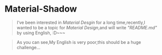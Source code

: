 # Material-Shadow

>I‘ve been interested in *Material Desgin* for a long time,recently,I wanted to be a topic for *Material Design*,and will write *"README.md"* by using English, :D~~~

>As you can see,My English is very poor,this should be a huge challenge...
